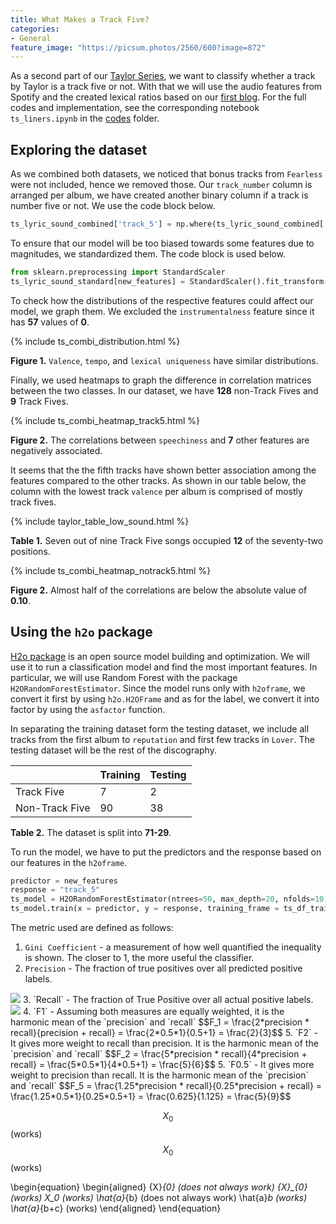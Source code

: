```yaml
---
title: What Makes a Track Five?
categories:
- General
feature_image: "https://picsum.photos/2560/600?image=872"
---
```


As a second part of our [Taylor Series](https://mathworld.wolfram.com/TaylorSeries.html), we want to classify whether a track by Taylor is a track five or not. With that we will use the audio features from Spotify and the created lexical ratios based on our [first blog](https://sonic-edgehog.github.io/general/2021/04/04/ts-blog-001/). For the full codes and implementation, see the corresponding notebook `ts_liners.ipynb` in the [codes](https://github.com/sonic-edgehog/sonic-edgehog.github.io/tree/main/codes) folder.

## Exploring the dataset

As we combined both datasets, we noticed that bonus tracks from `Fearless` were not included, hence we removed those. Our `track_number` column is arranged per album, we have created another binary column if a track is number five or not. We use the code block below.

```python
ts_lyric_sound_combined['track_5'] = np.where(ts_lyric_sound_combined['track_number'] == 5, 1, 0)
```

To ensure that our model will be too biased towards some features due to magnitudes, we standardized them. The code block is used below.

```python
from sklearn.preprocessing import StandardScaler
ts_lyric_sound_standard[new_features] = StandardScaler().fit_transform(ts_lyric_sound_standard[new_features])
```

To check how the distributions of the respective features could affect our model, we graph them. We excluded the `instrumentalness` feature since it has **57** values of **0**.


{% include ts_combi_distribution.html %}

**Figure 1.** `Valence`, `tempo`, and `lexical uniqueness` have similar distributions.

Finally, we used heatmaps to graph the difference in correlation matrices between the two classes. In our dataset, we have **128** non-Track Fives and **9** Track Fives.


{% include ts_combi_heatmap_track5.html %}

**Figure 2.** The correlations between `speechiness` and **7** other features are negatively associated.

It seems that the the fifth tracks have shown better association among the features compared to the other tracks. As shown in our table below, the column with the lowest track `valence` per album is comprised of mostly track fives.


{% include taylor_table_low_sound.html %}

**Table 1.** Seven out of nine Track Five songs occupied **12** of the seventy-two positions.


{% include ts_combi_heatmap_notrack5.html %}

**Figure 2.** Almost half of the correlations are below the absolute value of **0.10**.


## Using the `h2o` package

[H2o package](https://www.h2o.ai/) is an open source model building and optimization. We will use it to run a classification model and find the most important features. In particular, we will use Random Forest with the package `H2ORandomForestEstimator`. Since the model runs only with `h2oframe`, we convert it first by using `h2o.H2OFrame` and as for the label, we convert it into factor by using the `asfactor` function.

In separating the training dataset form the testing dataset, we include all tracks from the first album to `reputation` and first few tracks in `Lover`. The testing dataset will be the rest of the discography. 

|                	| Training 	| Testing 	|
|----------------	|----------	|---------	|
| Track Five     	| 7        	| 2       	|
| Non-Track Five 	| 90       	| 38      	|

**Table 2.**  The dataset is split into **71-29**.

To run the model, we have to put the predictors and the response based on our features in the `h2oframe`.

```python
predictor = new_features
response = "track_5"
ts_model = H2ORandomForestEstimator(ntrees=50, max_depth=20, nfolds=10,balance_classes = True,seed=42)
ts_model.train(x = predictor, y = response, training_frame = ts_df_train)
```
The metric used are defined as follows:

1. `Gini Coefficient` - a measurement of how well quantified the inequality is shown. The closer to 1, the more useful the classifier. 
2. `Precision` - The fraction of true positives over all predicted positive labels.
<img src="https://render.githubusercontent.com/render/math?math=precision = \frac{True Positive}{True Positive + False Positive} = \frac{2}{2+2} = \frac{1}{2}">
3. `Recall` - The fraction of True Positive over all actual positive labels.
<img src="https://render.githubusercontent.com/render/math?math=recall = \frac{True Positive}{True Positive + False Negative} = \frac{2}{2+0} = 1">
4. `F1` - Assuming both measures are equally weighted, it is the harmonic mean of the `precision` and `recall`
$$F_1 = \frac{2*precision * recall}{precision + recall} = \frac{2*0.5*1}{0.5+1} = \frac{2}{3}$$
5. `F2` - It gives more weight to recall than precision. It is the harmonic mean of the `precision` and `recall`
$$F_2 = \frac{5*precision * recall}{4*precision + recall} = \frac{5*0.5*1}{4*0.5+1} = \frac{5}{6}$$
5. `F0.5` - It gives more weight to precision than recall. It is the harmonic mean of the `precision` and `recall`
$$F_5 = \frac{1.25*precision * recall}{0.25*precision + recall} = \frac{1.25*0.5*1}{0.25*0.5+1} = \frac{0.625}{1.125} = \frac{5}{9}$$

$$ {X}_{0} $$ (works)
$$ X_0 $$ (works)

\begin{equation}
\begin{aligned}
  {X}_{0} (does not always work)
  {X}\_{0} (works)
  X_0 (works)
  \hat{a}_{b} (does not always work)
  \hat{a}_b (works)
  \hat{a}_{b+c} (works)
\end{aligned}
\end{equation}

